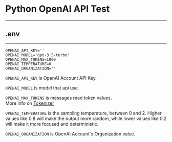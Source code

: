 # Python OpenAI API Test

---

## .env

---

```
OPENAI_API_KEY=''
OPENAI_MODEL='gpt-3.5-turbo'
OPENAI_MAX_TOKENS=1000
OPENAI_TEMPERATURE=0
OPENAI_ORGANIZATION=''
```

`OPENAI_API_KEY` is OpenAI Account API Key.

`OPENAI_MODEL` is model that api use.

`OPENAI_MAX_TOKENS` is messages read token values. \
More info on [Tokenizer](https://platform.openai.com/tokenizer)

`OPENAI_TEMPERATURE` is the sampling temperature, between 0 and 2. Higher values like 0.8 will make the output more random, while lower values like 0.2 will make it more focused and deterministic.

`OPENAI_ORGANIZATION` is OpenAI Account's Organization value.
